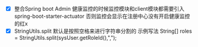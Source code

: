 - [x] 整合Spring boot Admin 健康监控的时候监控模块和client模块都需要引入spring-boot-starter-actuator 否则监控会显示在注册中心没有开启健康监控的红x
- [x] StringUtils.split 默认是按照空格来进行字符串分割的 示例写法 String[] roles = StringUtils.split(sysUser.getRoleId(),",");